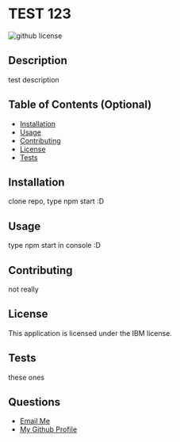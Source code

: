 # TEST 123

  ![github license](https://img.shields.io/badge/license-IBM-yellow.svg)  

## Description
 
test description 

## Table of Contents (Optional)
 
- [Installation](#installation)
- [Usage](#usage)
- [Contributing](#contributing)
- [License](#license)
- [Tests](#tests)

## Installation

clone repo, type npm start :D

## Usage

type npm start in console :D 

## Contributing

not really 

## License

This application is licensed under the IBM license.
 
## Tests

 these ones

 ## Questions
   <ul>
     <li> <a href='mailto://test@email.com?subject="contact me"&body="hi"'> Email Me </a>  </li>
     <li> <a href='https://github.com/dantean'> My Github Profile </a>   </li> 
  </ul>

